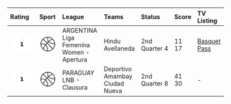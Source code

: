 | Rating                                                                                                                               | Sport                                                                                                                | League                                      | Teams                             | Status        | Score    | TV Listing                                             |
|:-------------------------------------------------------------------------------------------------------------------------------------|:---------------------------------------------------------------------------------------------------------------------|:--------------------------------------------|:----------------------------------|:--------------|:---------|:-------------------------------------------------------|
| <img src="https://raw.githubusercontent.com/BlakeDuncan25/Donut-SVG-Ratings/bac4e4a278175106499642192132b1786a9aec38/1.svg" alt="1"> | <img src="https://raw.githubusercontent.com/BlakeDuncan25/Donut-SVG-Ratings/master/basketball.png" alt="Basketball"> | ARGENTINA<br>Liga Femenina Women - Apertura | Hindu<br>Avellaneda               | 2nd Quarter 4 | 11<br>17 | <a href="https://www.basquetpass.tv/">Basquet Pass</a> |
| <img src="https://raw.githubusercontent.com/BlakeDuncan25/Donut-SVG-Ratings/bac4e4a278175106499642192132b1786a9aec38/1.svg" alt="1"> | <img src="https://raw.githubusercontent.com/BlakeDuncan25/Donut-SVG-Ratings/master/basketball.png" alt="Basketball"> | PARAGUAY<br>LNB - Clausura                  | Deportivo Amambay<br>Ciudad Nueva | 2nd Quarter 8 | 41<br>30 | -                                                      |